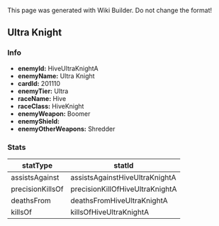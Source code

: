 <span class="wiki-builder">This page was generated with Wiki Builder. Do not change the format!</span>

## Ultra Knight
### Info
* **enemyId:** HiveUltraKnightA
* **enemyName:** Ultra Knight
* **cardId:** 201110
* **enemyTier:** Ultra
* **raceName:** Hive
* **raceClass:** HiveKnight
* **enemyWeapon:** Boomer
* **enemyShield:** 
* **enemyOtherWeapons:** Shredder

### Stats
statType | statId
-------- | ------
assistsAgainst | assistsAgainstHiveUltraKnightA
precisionKillsOf | precisionKillOfHiveUltraKnightA
deathsFrom | deathsFromHiveUltraKnightA
killsOf | killsOfHiveUltraKnightA

